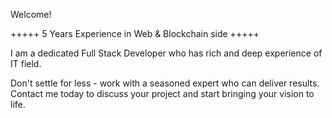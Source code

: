 Welcome!

+++++   5 Years Experience in Web & Blockchain side   +++++

I am a dedicated Full Stack Developer who has rich and deep experience of IT field.

Don't settle for less - work with a seasoned expert who can deliver results. 
Contact me today to discuss your project and start bringing your vision to life.

<!---
degenPick/degenPick is a ✨ special ✨ repository because its `README.md` (this file) appears on your GitHub profile.
You can click the Preview link to take a look at your changes.
--->
